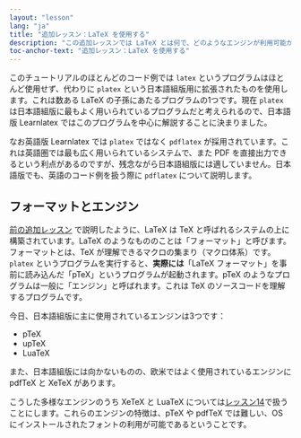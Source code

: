 ```yaml
---
layout: "lesson"
lang: "ja"
title: "追加レッスン：LaTeX を使用する"
description: "この追加レッスンでは LaTeX とは何で、どのようなエンジンが利用可能かを説明します。"
toc-anchor-text: "追加レッスン：LaTeX を使用する"
---
```


このチュートリアルのほとんどのコード例では `latex` というプログラムはほとんど使用せず、代わりに `platex` という日本語組版用に拡張されたものを使用します。これは数ある LaTeX の子孫にあたるプログラムの1つです。現在 `platex` は日本語組版に最もよく用いられているプログラムだと考えられるので、日本語版 Learnlatex ではこのプログラムを中心に解説することに決まりました。

なお英語版 Learnlatex では `platex` ではなく `pdflatex` が採用されています。これは英語圏では最も広く用いられているシステムで、また PDF を直接出力できるという利点があるのですが、残念ながら日本語組版には適していません。日本語版でも、英語のコード例を扱う際に `pdflatex` について説明します。

## フォーマットとエンジン

[前の追加レッスン](more-01) で説明したように、LaTeX は TeX と呼ばれるシステムの上に構築されています。LaTeX のようなもののことは「フォーマット」と呼びます。フォーマットとは、TeX が理解できるマクロの集まり（マクロ体系）です。`platex` というプログラムを実行すると、**実際には**「LaTeX フォーマット」を事前に読み込んだ「pTeX」というプログラムが起動されます。pTeX のようなプログラムは一般に「エンジン」と呼ばれます。これは TeX のソースコードを理解するプログラムです。

今日、日本語組版に主に使用されているエンジンは3つです：

- pTeX
- upTeX
- LuaTeX

<!-- TODO: それぞれ説明する？ -->

また、日本語組版には向かないものの、欧米ではよく使用されているエンジンに pdfTeX と XeTeX があります。

こうした多様なエンジンのうち XeTeX と LuaTeX については[レッスン14](lesson-14)で扱うことにします。これらのエンジンの特徴は、pTeX や pdfTeX では難しい、OS にインストールされたフォントの利用が可能であるということです。
